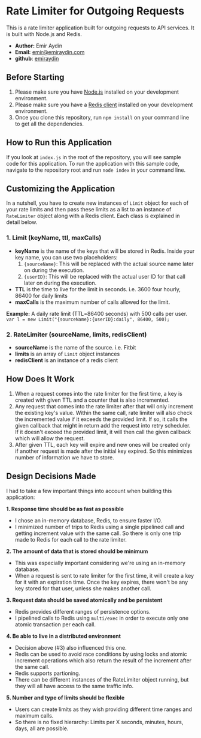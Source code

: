 # Rate Limiter for Outgoing Requests
This is a rate limiter application built for outgoing requests to API services.
It is built with Node.js and Redis.

* **Author:** Emir Aydin
* **Email:** emir@emiraydin.com
* **github**: [emiraydin](http://github.com/emiraydin)

## Before Starting
1. Please make sure you have [Node.js](http://nodejs.org/download/) installed on your development environment.
2. Please make sure you have a [Redis client](http://redis.io/download) installed on your development environment.
3. Once you clone this repository, run `npm install` on your command line to get all the dependencies.

## How to Run this Application
If you look at `index.js` in the root of the repository, you will see sample code for this application.
To run the application with this sample code, navigate to the repository root and run `node index` in your command line.

## Customizing the Application
In a nutshell, you have to create new instances of `Limit` object for each of your rate limits and then pass these limits as a list to an instance of `RateLimiter` object along with a Redis client. Each class is explained in detail below.

### 1. Limit (keyName, ttl, maxCalls)
* **keyName** is the name of the keys that will be stored in Redis. Inside your key name, you can use two placeholders:
    1. `{sourceName}`: This will be replaced with the actual source name later on during the execution.
    2. `{userID}`: This will be replaced with the actual user ID for that call later on during the execution.
* **TTL** is the time to live for the limit in seconds. i.e. 3600 four hourly, 86400 for daily limits
* **maxCalls** is the maximum number of calls allowed for the limit.

**Example:** A daily rate limit (TTL=86400 seconds) with 500 calls per user.
`var l = new Limit("{sourceName}:{userID}:daily", 86400, 500);`

### 2. RateLimiter (sourceName, limits, redisClient)
* **sourceName** is the name of the source. i.e. Fitbit
* **limits** is an array of `Limit` object instances
* **redisClient** is an instance of a redis client

## How Does It Work
1. When a request comes into the rate limiter for the first time, a key is created with given TTL and a counter that is also incremented.
2. Any request that comes into the rate limiter after that will only increment the existing key's value. Within the same call, rate limiter will also check the incremented value if it exceeds the provided limit. If so, it calls the given callback that might in return add the request into retry scheduler. If it doesn't exceed the provided limit, it will then call the given callback which will allow the request.
3. After given TTL, each key will expire and new ones will be created only if another request is made after the initial key expired. So this minimizes number of information we have to store.

## Design Decisions Made
I had to take a few important things into account when building this application:

**1. Response time should be as fast as possible**

* I chose an in-memory database, Redis, to ensure faster I/O.
* I minimized number of trips to Redis using a single pipelined call and getting increment value with the same call. So there is only one trip made to Redis for each call to the rate limiter.

**2. The amount of data that is stored should be minimum**

* This was especially important considering we're using an in-memory database.
* When a request is sent to rate limiter for the first time, it will create a key for it with an expiration time. Once the key expires, there won't be any key stored for that user, unless she makes another call.

**3. Request data should be saved atomically and be persistent**

* Redis provides different ranges of persistence options.
* I pipelined calls to Redis using `multi/exec` in order to execute only one atomic transaction per each call.

**4. Be able to live in a distributed environment**

* Decision above (#3) also influenced this one.
* Redis can be used to avoid race conditions by using locks and atomic increment operations which also return the result of the increment after the same call.
* Redis supports partioning.
* There can be different instances of the RateLimiter object running, but they will all have access to the same traffic info.

**5. Number and type of limits should be flexible**

* Users can create limits as they wish providing different time ranges and maximum calls.
* So there is no fixed hierarchy: Limits per X seconds, minutes, hours, days, all are  possible.
